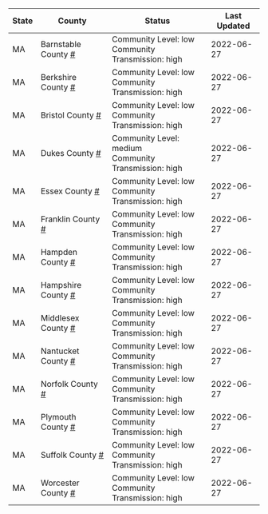 State | County | Status | Last Updated
--- | --- | --- | --- 
MA | Barnstable County <a href="#barnstable_county">#</a> | <a name="barnstable_county"></a>Community Level: low<br/>Community Transmission: high | 2022-06-27
MA | Berkshire County <a href="#berkshire_county">#</a> | <a name="berkshire_county"></a>Community Level: low<br/>Community Transmission: high | 2022-06-27
MA | Bristol County <a href="#bristol_county">#</a> | <a name="bristol_county"></a>Community Level: low<br/>Community Transmission: high | 2022-06-27
MA | Dukes County <a href="#dukes_county">#</a> | <a name="dukes_county"></a>Community Level: medium<br/>Community Transmission: high | 2022-06-27
MA | Essex County <a href="#essex_county">#</a> | <a name="essex_county"></a>Community Level: low<br/>Community Transmission: high | 2022-06-27
MA | Franklin County <a href="#franklin_county">#</a> | <a name="franklin_county"></a>Community Level: low<br/>Community Transmission: high | 2022-06-27
MA | Hampden County <a href="#hampden_county">#</a> | <a name="hampden_county"></a>Community Level: low<br/>Community Transmission: high | 2022-06-27
MA | Hampshire County <a href="#hampshire_county">#</a> | <a name="hampshire_county"></a>Community Level: low<br/>Community Transmission: high | 2022-06-27
MA | Middlesex County <a href="#middlesex_county">#</a> | <a name="middlesex_county"></a>Community Level: low<br/>Community Transmission: high | 2022-06-27
MA | Nantucket County <a href="#nantucket_county">#</a> | <a name="nantucket_county"></a>Community Level: low<br/>Community Transmission: high | 2022-06-27
MA | Norfolk County <a href="#norfolk_county">#</a> | <a name="norfolk_county"></a>Community Level: low<br/>Community Transmission: high | 2022-06-27
MA | Plymouth County <a href="#plymouth_county">#</a> | <a name="plymouth_county"></a>Community Level: low<br/>Community Transmission: high | 2022-06-27
MA | Suffolk County <a href="#suffolk_county">#</a> | <a name="suffolk_county"></a>Community Level: low<br/>Community Transmission: high | 2022-06-27
MA | Worcester County <a href="#worcester_county">#</a> | <a name="worcester_county"></a>Community Level: low<br/>Community Transmission: high | 2022-06-27
